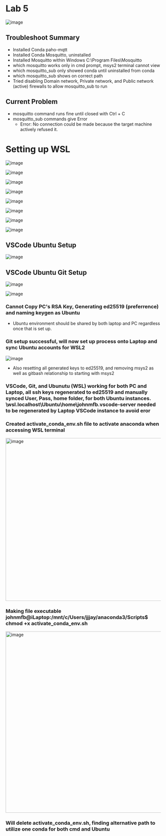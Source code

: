 # Lab 5

![image](https://github.com/JohnMFB/CPE-322/assets/122575719/f6269de4-03f0-4822-abde-0ab087a90aad)

## Troubleshoot Summary

- Installed Conda paho-mqtt
- Installed Conda Mosquitto, uninstalled
- Installed Mosquitto within Windows C:\Program Files\Mosquitto
- which mosquitto works only in cmd prompt, msys2 terminal cannot view
- which mosquitto_sub only showed conda until uninstalled from conda
- which mosquitto_sub shows on correct path
- Tried disabling Domain network, Private network, and Public network (active) firewalls to allow mosquitto_sub to run

## Current Problem
- mosquitto command runs fine until closed with Ctrl + C
- mosquitto_sub commands give Error
  - Error: No connection could be made because the target machine actively refused it.

# Setting up WSL

![image](https://github.com/JohnMFB/CPE-322/assets/122575719/3007a219-a6c6-46de-98a4-82c0cc1abca5)

![image](https://github.com/JohnMFB/CPE-322/assets/122575719/0ce87128-aa67-4b9d-9f07-b762b65261e4)

![image](https://github.com/JohnMFB/CPE-322/assets/122575719/147b7636-1d32-49f2-a662-20bd240a6268)

![image](https://github.com/JohnMFB/CPE-322/assets/122575719/1ba3b009-6be7-4e8a-a63d-c790517dc70b)

![image](https://github.com/JohnMFB/CPE-322/assets/122575719/7a5ee838-860b-4318-affb-fe5a78df6f55)

![image](https://github.com/JohnMFB/CPE-322/assets/122575719/b89ce844-e8eb-4186-a41e-d37b60b0d4a6)

![image](https://github.com/JohnMFB/CPE-322/assets/122575719/0f1533bd-483d-4850-8e69-53189896e189)

![image](https://github.com/JohnMFB/CPE-322/assets/122575719/7e69dd5c-de2e-47ef-be8a-30858dc1a1d4)

## VSCode Ubuntu Setup

![image](https://github.com/JohnMFB/CPE-322/assets/122575719/1fb2277b-e969-4d08-b3bf-ed466c6cea23)
## VSCode Ubuntu Git Setup

![image](https://github.com/JohnMFB/CPE-322/assets/122575719/2a3ffe4b-6a16-49ac-b61f-0182cf4cdd66)

![image](https://github.com/JohnMFB/CPE-322/assets/122575719/ae15f243-1371-4ee2-99d1-01195af825f8)

### Cannot Copy PC's RSA Key, Generating ed25519 (preferrence) and naming keygen as Ubuntu

- Ubuntu environment should be shared by both laptop and PC regardless once that is set up.

### Git setup successful, will now set up process onto Laptop and sync Ubuntu accounts for WSL2

![image](https://github.com/JohnMFB/CPE-322/assets/122575719/56d41f75-151b-4252-905e-7877e2628a8e)

- Also resetting all generated keys to ed25519, and removing msys2 as well as gitbash relationship to starting with msys2

### VSCode, Git, and Ubunutu (WSL) working for both PC and Laptop, all ssh keys regenerated to ed25519 and manually synced User, Pass, home folder, for both Ubuntu instances. \\wsl.localhost\Ubuntu\home\johnmfb\.vscode-server needed to be regenerated by Laptop VSCode instance to avoid eror

### Created activate_conda_env.sh file to activate anaconda when accessing WSL terminal

<img width="529" alt="image" src="https://github.com/JohnMFB/CPE-322/assets/122575719/7a194ee0-e6f2-4a34-8c3c-73c03ebe76ff">

### Making file executable johnmfb@iLaptop:/mnt/c/Users/jjjay/anaconda3/Scripts$ chmod +x activate_conda_env.sh

<img width="589" alt="image" src="https://github.com/JohnMFB/CPE-322/assets/122575719/6ea0bf31-8515-492d-a9d1-8da9f1c831c4">

### Will delete activate_conda_env.sh, finding alternative path to utilize one conda for both cmd and Ubuntu
